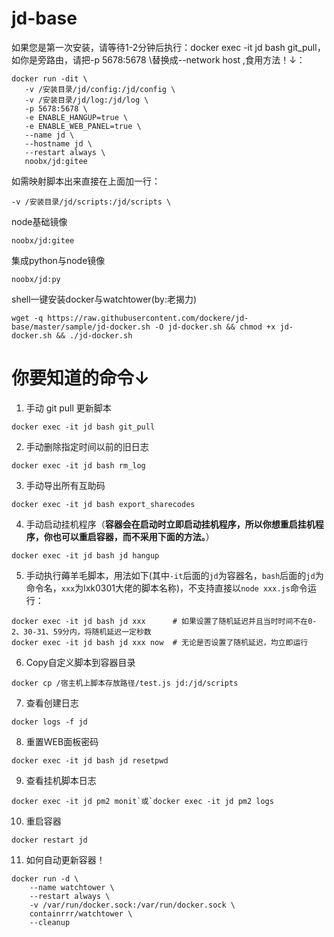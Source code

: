 # jd-base
如果您是第一次安装，请等待1-2分钟后执行：docker exec -it jd bash git_pull，如你是旁路由，请把-p 5678:5678 \替换成--network host \,食用方法！↓：
 ```
 docker run -dit \
	-v /安装目录/jd/config:/jd/config \
	-v /安装目录/jd/log:/jd/log \
	-p 5678:5678 \
	-e ENABLE_HANGUP=true \
	-e ENABLE_WEB_PANEL=true \
	--name jd \
	--hostname jd \
	--restart always \
	noobx/jd:gitee
```
如需映射脚本出来直接在上面加一行：
```
-v /安装目录/jd/scripts:/jd/scripts \
```

node基础镜像
```
noobx/jd:gitee
```
集成python与node镜像
```
noobx/jd:py
```
shell一键安装docker与watchtower(by:老揭力)
```shell
wget -q https://raw.githubusercontent.com/dockere/jd-base/master/sample/jd-docker.sh -O jd-docker.sh && chmod +x jd-docker.sh && ./jd-docker.sh
```
# 你要知道的命令↓
1. 手动 git pull 更新脚本
```shell
docker exec -it jd bash git_pull
```
2. 手动删除指定时间以前的旧日志
```shell
docker exec -it jd bash rm_log
 ```
3. 手动导出所有互助码
```shell
docker exec -it jd bash export_sharecodes
```
4. 手动启动挂机程序（**容器会在启动时立即启动挂机程序，所以你想重启挂机程序，你也可以重启容器，而不采用下面的方法。**）
```shell
docker exec -it jd bash jd hangup
```
5. 手动执行薅羊毛脚本，用法如下(其中`-it`后面的`jd`为容器名，`bash`后面的`jd`为命令名，`xxx`为lxk0301大佬的脚本名称)，不支持直接以`node xxx.js`命令运行：
```
docker exec -it jd bash jd xxx      # 如果设置了随机延迟并且当时时间不在0-2、30-31、59分内，将随机延迟一定秒数
docker exec -it jd bash jd xxx now  # 无论是否设置了随机延迟，均立即运行
```
6. Copy自定义脚本到容器目录
```shell
docker cp /宿主机上脚本存放路径/test.js jd:/jd/scripts
```
7. 查看创建日志
```shell
docker logs -f jd
```
8. 重置WEB面板密码
```shell
docker exec -it jd bash jd resetpwd
```
9. 查看挂机脚本日志
```shell
docker exec -it jd pm2 monit`或`docker exec -it jd pm2 logs
```
10. 重启容器
```
docker restart jd
```
11. 如何自动更新容器！
```
docker run -d \
    --name watchtower \
    --restart always \
    -v /var/run/docker.sock:/var/run/docker.sock \
    containrrr/watchtower \
    --cleanup
```
